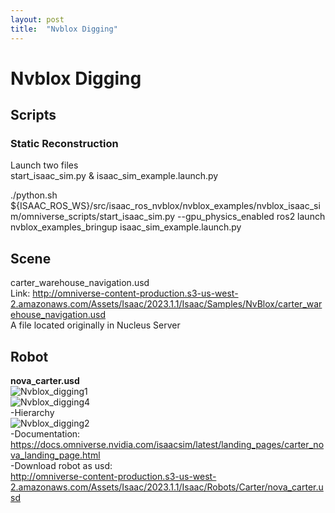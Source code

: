 ```yaml
---
layout: post
title:  "Nvblox Digging"
---
```


# Nvblox Digging
## Scripts
### Static Reconstruction 
Launch two files <br/>
start_isaac_sim.py & isaac_sim_example.launch.py <br/>

./python.sh ${ISAAC_ROS_WS}/src/isaac_ros_nvblox/nvblox_examples/nvblox_isaac_sim/omniverse_scripts/start_isaac_sim.py --gpu_physics_enabled
ros2 launch nvblox_examples_bringup isaac_sim_example.launch.py

## Scene
carter_warehouse_navigation.usd <br/>
Link: http://omniverse-content-production.s3-us-west-2.amazonaws.com/Assets/Isaac/2023.1.1/Isaac/Samples/NvBlox/carter_warehouse_navigation.usd <br/>
A file located originally in Nucleus Server <br/>


## Robot
**nova_carter.usd** <br/> 
![Nvblox_digging1](https://github.com/growingpenguin/growingpenguin.github.io/assets/110277903/e1f09d00-7f37-4193-95de-77da7201b55c) <br/>
![Nvblox_digging4](https://github.com/growingpenguin/growingpenguin.github.io/assets/110277903/83f7c758-02ee-4bb0-bfd9-67357c266698) <br/>
-Hierarchy <br/>
![Nvblox_digging2](https://github.com/growingpenguin/growingpenguin.github.io/assets/110277903/3e6a7e37-1216-4b4c-9b7e-3da63a74a99c) <br/>
-Documentation: <br/>
https://docs.omniverse.nvidia.com/isaacsim/latest/landing_pages/carter_nova_landing_page.html <br/>
-Download robot as usd: <br/> 
http://omniverse-content-production.s3-us-west-2.amazonaws.com/Assets/Isaac/2023.1.1/Isaac/Robots/Carter/nova_carter.usd <br/>


